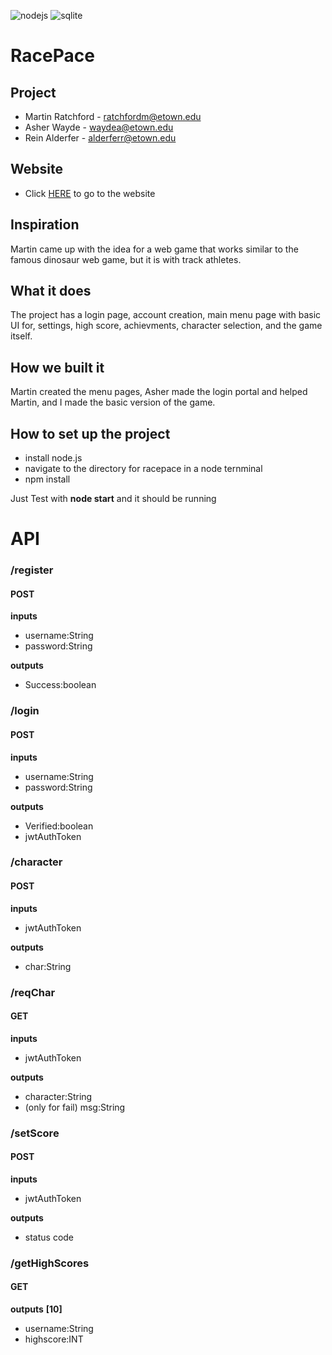 ![nodejs](https://img.shields.io/badge/Node%20js-339933?style=for-the-badge&logo=nodedotjs&logoColor=white)
![sqlite](https://img.shields.io/badge/Sqlite-003B57?style=for-the-badge&logo=sqlite&logoColor=white)

# RacePace

## Project

  -  Martin Ratchford - ratchfordm@etown.edu
  -  Asher Wayde - waydea@etown.edu
  -  Rein Alderfer - alderferr@etown.edu

## Website

  -  Click [HERE](http://racepace.us) to go to the website

## Inspiration

Martin came up with the idea for a web game that works similar to the famous dinosaur web game, but it is with track athletes.

## What it does

The project has a login page, account creation, main menu page with basic UI for, settings, high score, achievments, character selection, and the game itself.

## How we built it

Martin created the menu pages, Asher made the login portal and helped Martin, and I made the basic version of the game. 

## How to set up the project

- install node.js
- navigate to the directory for racepace in a node ternminal
- npm install

Just Test with **node start** and it should be running

# API

### /register
#### POST

**inputs**
- username:String
- password:String

**outputs**
- Success:boolean


### /login
#### POST

**inputs**
- username:String
- password:String

**outputs**
- Verified:boolean
- jwtAuthToken

### /character
#### POST

**inputs**
- jwtAuthToken

**outputs**
- char:String

### /reqChar
#### GET

**inputs**
- jwtAuthToken

**outputs**
- character:String
- (only for fail) msg:String

### /setScore
#### POST

**inputs**
- jwtAuthToken

**outputs**
- status code

### /getHighScores
#### GET

**outputs**
**[10]**
- username:String
- highscore:INT